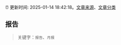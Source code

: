 :alarm_clock: 更新时间: 2025-01-14 18:42:18。[文章来源](/README.md)、[文章分类](/TAGS.md)

## 报告


> 关键字：`报告`、`月报`



